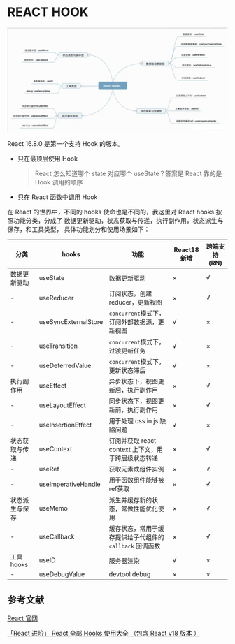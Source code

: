 <!--
 * @Author: zhangjicheng
 * @Date: 2021-05-26 17:01:14
 * @LastEditTime: 2022-07-26 11:52:58
 * @LastEditors: zhangjicheng
 * @Description: 
 * @FilePath: \Note\src\4_框架\React\ReactHook\20210526_ReactHook.md
 * 可以输入预定的版权声明、个性签名、空行等
-->

# REACT HOOK

![react-hooks](./images/react-hooks.png)

React 16.8.0 是第一个支持 Hook 的版本。

- 只在最顶层使用 Hook
  > React 怎么知道哪个 state 对应哪个 useState？答案是 React 靠的是 Hook 调用的顺序
- 只在 React 函数中调用 Hook

在 React 的世界中，不同的 hooks 使命也是不同的，我这里对 React hooks 按照功能分类，分成了 数据更新驱动，状态获取与传递，执行副作用，状态派生与保存，和工具类型， 具体功能划分和使用场景如下：

|分类|hooks|功能|React18新增|跨端支持(RN)|
|-|-|-|-|-|
|数据更新驱动|useState|数据更新驱动|×|√|
|-|useReducer|订阅状态，创建reducer，更新视图|×|√|
|-|useSyncExternalStore|`concurrent`模式下，订阅外部数据源，更新视图|√|×|
|-|useTransition|`concurrent`模式下，过渡更新任务|√|×|
|-|useDeferredValue|`concurrent`模式下，更新状态滞后|√|×|
|执行副作用|useEffect|异步状态下，视图更新后，执行副作用|×|√|
|-|useLayoutEffect|同步状态下，视图更新前，执行副作用|×|√|
|-|useInsertionEffect|用于处理 css in js 缺陷问题|√|×|
|状态获取与传递|useContext|订阅并获取 react context 上下文，用于跨层级状态转递|×|√|
|-|useRef|获取元素或组件实例|×|√|
|-|useImperativeHandle|用于函数组件能够被ref获取|×|√|
|状态派生与保存|useMemo|派生并缓存新的状态，常做性能优化使用|×|√|
|-|useCallback|缓存状态，常用于缓存提供给子代组件的 `callback` 回调函数|×|√|
|工具 hooks|useID|服务器渲染|√|×|
|-|useDebugValue|devtool debug|×|×|

## 参考文献

[React 官网](https://zh-hans.reactjs.org/docs/faq-internals.html)

[「React 进阶」 React 全部 Hooks 使用大全 （包含 React v18 版本 ）](https://juejin.cn/post/7118937685653192735)

